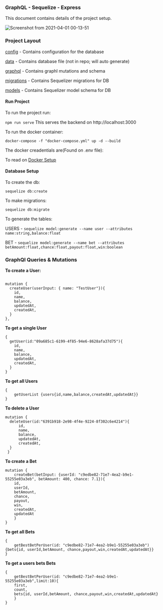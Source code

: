 ### GraphQL - Sequelize - Express

This document contains details of the project setup.

![Screenshot from 2021-04-01 00-13-51](https://user-images.githubusercontent.com/17265995/113213199-80d76100-9280-11eb-8390-792c758f3835.jpg)


### Project Layout

[config](./config)  - Contains configuration for the database

[data](./data)  - Contains database file (not in repo; will auto generate)

[graphql](./graphql)  - Contains graphl mutations and schema

[migrations](./migrations)  - Contains Sequelizer migrations for DB

[models](./models)  - Contains Sequelizer model schema for DB



#### Run Project

To run the project run:

``npm run serve``  This serves the backend on http://localhost:3000

To run the docker container:


``docker-compose -f "docker-compose.yml" up -d --build``

The docker creadentials are(Found on .env file):

To read on [Docker Setup](./README_DOCKER.md)

#### Database Setup

To create the db:

``sequelize db:create``

To make migrations:

``sequelize db:migrate``

To generate the tables:

USERS  - ``sequelize model:generate --name user --attributes name:string,balance:float``

BET - ``sequelize model:generate --name bet --attributes betAmount:float,chance:float,payout:float,win:boolean``


### GraphQl Queries & Mutations

**To create a User:**

```

mutation {
  createUser(userInput: { name: "TestUser"}){
	id,
    name,
    balance,
    updatedAt,
    createdAt,
  }
},
```

**To get a single User**


```
{
  getUser(id:"09a685c1-6199-4f85-94e6-8628afa37d75"){
    id,
    name,
    balance,
    updatedAt,
    createdAt,
  }
}

```

**To get all Users**

```
{
    getUserList {users{id,name,balance,createdAt,updatedAt}}
}
```


**To delete a User**


```
mutation {
  deleteUser(id:"6391b918-2e98-4f4e-9224-8f302c6e4214"){
      id,
      name,
      balance,
      updatedAt,
      createdAt,
  }
 }

```


**To create a Bet**


```
mutation {
    createBet(betInput: {userId: "c9edbe82-71e7-4ea2-b9e1-55255e03a3eb", betAmount: 400, chance: 7.1}){
    id,
    userId,
    betAmount,
    chance,
    payout,
    win,
    createdAt,
    updatedAt
    }
}

```

**To get all Bets**

```
{
    getBestBetPerUser(id: "c9edbe82-71e7-4ea2-b9e1-55255e03a3eb"){bets{id, userId,betAmount, chance,payout,win,createdAt,updatedAt}}
}
```


**To get a users bets Bets**


```
{
	getBestBetPerUser(id: "c9edbe82-71e7-4ea2-b9e1-55255e03a3eb",limit:10){
    first,
  	count,
    bets{id, userId,betAmount, chance,payout,win,createdAt,updatedAt}
	}
}

```
